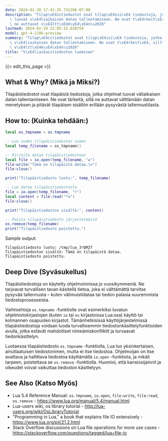 ```yaml
---
date: 2024-01-20 17:41:25.731296-07:00
description: "Tilap\xE4istiedostot ovat tilap\xE4isi\xE4 tiedostoja, jotka ohjelmat\
  \ luovat v\xE4liaikaisen datan tallentamiseen. Ne ovat t\xE4rkeit\xE4, sill\xE4\
  \ ne auttavat v\xE4ltt\xE4m\xE4\xE4n\u2026"
lastmod: 2024-02-19 22:05:15.610759
model: gpt-4-1106-preview
summary: "Tilap\xE4istiedostot ovat tilap\xE4isi\xE4 tiedostoja, jotka ohjelmat luovat\
  \ v\xE4liaikaisen datan tallentamiseen. Ne ovat t\xE4rkeit\xE4, sill\xE4 ne auttavat\
  \ v\xE4ltt\xE4m\xE4\xE4n\u2026"
title: "V\xE4liaikaistiedoston luominen"
---
```


{{< edit_this_page >}}

## What & Why? (Mikä ja Miksi?)
Tilapäistiedostot ovat tilapäisiä tiedostoja, jotka ohjelmat luovat väliaikaisen datan tallentamiseen. Ne ovat tärkeitä, sillä ne auttavat välttämään datan menetyksen ja pitävät tilapäisen sisällön erillään pysyvästä tallennustilasta.

## How to: (Kuinka tehdään:)
```Lua
local os_tmpname = os.tmpname

-- Luo uuden tilapäistiedoston nimen
local temp_filename = os_tmpname()

-- Kirjoita dataa tilapäistiedostoon
local file = io.open(temp_filename, "w")
file:write("Tämä on tilapäistä dataa.\n")
file:close()

print("Tilapäistiedosto luotu:", temp_filename)

-- Lue dataa tilapäistiedostosta
file = io.open(temp_filename, "r")
local content = file:read("*a")
file:close()

print("Tilapäistiedoston sisältö:", content)

-- Poista tilapäistiedosto järjestelmästä
os.remove(temp_filename)
print("Tilapäistiedosto poistettu.")
```
Sample output:
```
Tilapäistiedosto luotu: /tmp/lua_3rQMZf
Tilapäistiedoston sisältö: Tämä on tilapäistä dataa.
Tilapäistiedosto poistettu.
```

## Deep Dive (Syväsukellus)
Tilapäistiedostoja on käytetty ohjelmoinnissa jo vuosikymmeniä. Ne tarjoavat turvallisen tavan käsitellä tietoa, joka ei välttämättä tarvitse pysyvää tallennusta – kuten välimuistidataa tai tiedon palasia suuremmista tiedostoprosesseista.

Vaihtoehtoja `os.tmpname` -funktiolle ovat esimerkiksi luvatun ohjelmistokirjastojen (kuten `io` tai `os` kirjastoissa Lua:ssa) käyttö tai kolmannen osapuolen kirjastot. Tämänhetkisissä käyttöjärjestelmissä tilapäistiedostoja voidaan luoda turvallisemmin tiedostonkäsittelyfunktioiden avulla, jotka estävät mahdolliset nimeämiskonfliktit ja turvaavat tiedonkäsittelyn.

Luotaessa tilapäistiedosto `os.tmpname` -funktiolla, Lua luo yksinkertaisen, ainutlaatuisen tiedostonimen, mutta ei itse tiedostoa. Ohjelmoijan on itse avattava ja hallittava tiedostoa käyttämällä `io.open` -funktiota, ja mikäli tarpeen, poistettava se `os.remove` -funktiolla. Huomioi, että kansiosijainnit ja oikeudet voivat vaikuttaa tiedoston käsittelyyn.

## See Also (Katso Myös)
- Lua 5.4 Reference Manual: `os.tmpname`, `io.open`, `file:write`, `file:read`, `os.remove` - https://www.lua.org/manual/5.4/manual.html
- Lua-users wiki, os library tutorial - http://lua-users.org/wiki/OsLibraryTutorial
- "Programming in Lua," a book that explains file IO extensively - https://www.lua.org/pil/21.2.html
- Stack Overflow discussions on Lua file operations for more use cases - https://stackoverflow.com/questions/tagged/lua+file-io
